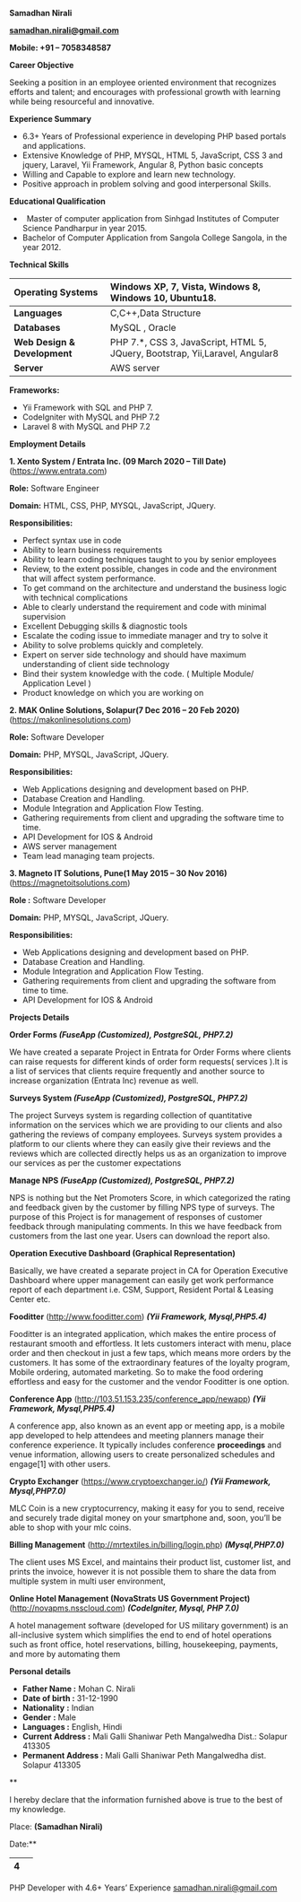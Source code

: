 **Samadhan Nirali**

[**samadhan.nirali@gmail.com**](mailto:samadhan.nirali@gmail.com)

**Mobile:  +91 – 7058348587**

**Career Objective**



Seeking a position in an employee oriented environment that recognizes efforts and talent; and encourages with professional growth with learning while being resourceful and innovative.

**Experience Summary**

- 6.3+ Years of Professional experience in developing PHP based portals and applications.
- Extensive Knowledge of PHP, MYSQL, HTML 5, JavaScript, CSS 3 and jquery, Laravel, Yii Framework, Angular 8, Python basic concepts
- Willing and Capable to explore and learn new technology.
- Positive approach in problem solving and good interpersonal Skills.

**Educational  Qualification**



- ` `Master of computer application from Sinhgad Institutes of Computer Science Pandharpur in year 2015.
- Bachelor of Computer Application from Sangola College Sangola, in the year 2012.

**Technical Skills** 


|**Operating Systems**|Windows XP, 7, Vista, Windows 8, Windows 10, Ubuntu18.|
| :- | :- |
|**Languages**|C,C++,Data Structure|
|**Databases**|MySQL , Oracle|
|**Web Design  & Development**        |PHP 7.\*, CSS 3, JavaScript, HTML 5, JQuery, Bootstrap, Yii,Laravel, Angular8|
|**Server**|AWS server |


**Frameworks:**

- Yii Framework with SQL and PHP 7.
- CodeIgniter with MySQL and PHP 7.2
- Laravel 8 with MySQL and PHP 7.2



**Employment Details**

**1. Xento System / Entrata Inc. (09 March 2020 – Till Date)** (<https://www.entrata.com>)

**Role:** Software Engineer

**Domain:** HTML, CSS, PHP, MYSQL, JavaScript, JQuery.

**Responsibilities:**

- Perfect syntax use in code
- Ability to learn business requirements
- Ability to learn coding techniques taught to you by senior employees
- Review, to the extent possible, changes in code and the environment that will affect system performance.
- To get command on the architecture and understand the business logic with technical complications
- Able to clearly understand the requirement and code with minimal supervision
- Excellent Debugging skills & diagnostic tools
- Escalate the coding issue to immediate manager and try to solve it
- Ability to solve problems quickly and completely.
- Expert on server side technology and should have maximum understanding of client side technology
- Bind their system knowledge with the code. ( Multiple Module/ Application Level )
- Product knowledge on which you are working on

**2. MAK Online Solutions, Solapur(7 Dec 2016 – 20 Feb 2020)** (<https://makonlinesolutions.com>)

**Role:** Software Developer

**Domain:** PHP, MYSQL, JavaScript, JQuery.

**Responsibilities:** 

- Web Applications designing and development based on PHP.
- Database Creation and Handling.
- Module Integration and Application Flow Testing.
- Gathering requirements from client and upgrading the software time to time.
- API Development for IOS & Android
- AWS server management
- Team lead managing team projects.

**3. Magneto IT Solutions, Pune(1 May 2015 – 30 Nov 2016)** (<https://magnetoitsolutions.com>)

**Role :** Software Developer

**Domain:** PHP, MYSQL, JavaScript, JQuery.

**Responsibilities:** 

- Web Applications designing and development based on PHP.
- Database Creation and Handling.
- Module Integration and Application Flow Testing.
- Gathering requirements from client and upgrading the software from time to time.
- API Development for IOS & Android


**Projects Details**

**Order Forms *(FuseApp (Customized), PostgreSQL, PHP7.2)***

We have created a separate Project in Entrata for Order Forms where clients can raise requests for different kinds of order form requests( services ).It is a list of services that clients require frequently and another source to increase organization (Entrata Inc) revenue as well.

**Surveys System *(FuseApp (Customized), PostgreSQL, PHP7.2)***

The project Surveys system is regarding collection of quantitative information on the services which we are providing to our clients and also gathering the reviews of company employees. Surveys system provides a platform to our clients where they can easily give their reviews and the reviews which are collected directly helps us as an organization to improve our services as per the customer expectations

**Manage NPS *(FuseApp (Customized), PostgreSQL, PHP7.2)***

NPS is nothing but the Net Promoters Score, in which categorized the rating and feedback given by the customer by filling NPS type of surveys. The purpose of this Project is for management of responses of customer feedback through manipulating comments. In this we have feedback from customers from the last one year. Users can download the report also.

**Operation Executive Dashboard (Graphical Representation)**

Basically, we have created a separate project in CA for Operation Executive Dashboard where upper management can easily get work performance report of each department i.e. CSM, Support, Resident Portal & Leasing Center etc.

**Fooditter** (<http://www.fooditter.com>) ***(Yii Framework, Mysql,PHP5.4)***

Fooditter is an integrated application, which makes the entire process of restaurant smooth and effortless. It lets customers interact with menu, place order and then checkout in just a few taps, which means more orders by the customers. It has some of the extraordinary features of the loyalty program, Mobile ordering, automated marketing. So to make the food ordering effortless and easy for the customer and the vendor Fooditter is one option.

**Conference App** (<http://103.51.153.235/conference_app/newapp>) ***(Yii Framework, Mysql,PHP5.4)***

A conference app, also known as an event app or meeting app, is a mobile app developed to help attendees and meeting planners manage their conference experience. It typically includes conference **proceedings** and venue information, allowing users to create personalized schedules and engage[1] with other users.

**Crypto Exchanger**  (<https://www.cryptoexchanger.io/>) ***(Yii Framework, Mysql,PHP7.0)***

MLC Coin is a new cryptocurrency, making it easy for you to send, receive and securely trade digital money on your smartphone and, soon, you’ll be able to shop with your mlc coins.





**Billing Management**  (<http://mrtextiles.in/billing/login.php>) ***(Mysql,PHP7.0)***

The client uses MS Excel, and maintains their product list, customer list, and prints the invoice, however it is not possible them to share the data from multiple system in multi user environment, 

**Online Hotel Management (NovaStrats US Government Project)** (<http://novapms.nsscloud.com>) ***(CodeIgniter, Mysql, PHP 7.0)***

A hotel management software (developed for US military government) is an all-inclusive system which simplifies the end to end of hotel operations such as front office, hotel reservations, billing, housekeeping, payments, and more by automating them

**Personal details**

- **Father Name                 	:**    Mohan C. Nirali
- **Date of birth                  	:**    31-12-1990
- **Nationality**                     	**:**     Indian
- **Gender**                           	**:**     Male
- **Languages                      	:**     English, Hindi
- **Current Address                     :**     Mali Galli Shaniwar Peth Mangalwedha Dist.: Solapur 413305
- **Permanent Address              :**      Mali Galli Shaniwar Peth Mangalwedha dist. Solapur 413305

**     

I hereby declare that the information furnished above is true to the best of my knowledge.


Place:								**(Samadhan Nirali)**                                                                                   

Date:**                                                     



|4||
| -: | :- |
PHP Developer with 4.6+ Years’ Experience                                samadhan.nirali@gmail.com
